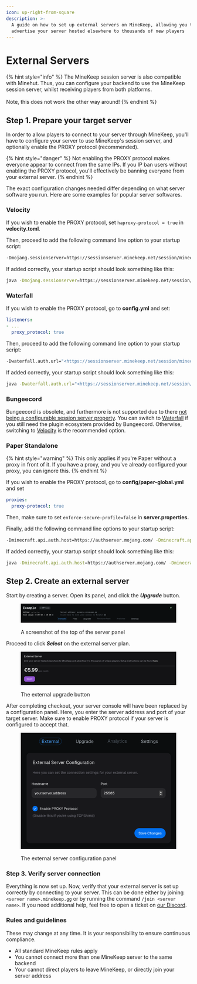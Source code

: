 ```yaml
---
icon: up-right-from-square
description: >-
  A guide on how to set up external servers on MineKeep, allowing you to
  advertise your server hosted elsewhere to thousands of new players
---
```


# External Servers

{% hint style="info" %}
The MineKeep session server is also compatible with Minehut. Thus, you can configure your backend to use the MineKeep session server, whilst receiving players from both platforms.\
\
Note, this does not work the other way around!
{% endhint %}

## Step 1. Prepare your target server

In order to allow players to connect to your server through MineKeep, you'll have to configure your server to use MineKeep's session server, and optionally enable the PROXY protocol (recommended).

{% hint style="danger" %}
Not enabling the PROXY protocol makes everyone appear to connect from the same IPs. If you IP ban users without enabling the PROXY protocol, you'll effectively be banning everyone from your external server.
{% endhint %}

The exact configuration changes needed differ depending on what server software you run. Here are some examples for popular server softwares.

### Velocity

If you wish to enable the PROXY protocol, set `haproxy-protocol = true` in **velocity.toml**.

Then, proceed to add the following command line option to your startup script:

```bash
-Dmojang.sessionserver=https://sessionserver.minekeep.net/session/minecraft/hasJoined
```

If added correctly, your startup script should look something like this:

```bash
java -Dmojang.sessionserver=https://sessionserver.minekeep.net/session/minecraft/hasJoined -jar velocity.jar
```

### Waterfall

If you wish to enable the PROXY protocol, go to **config.yml** and set:

```yaml
listeners:
- ...
  proxy_protocol: true
```

Then, proceed to add the following command line option to your startup script:

```bash
-Dwaterfall.auth.url="<https://sessionserver.minekeep.net/session/minecraft/hasJoined?username=%s&serverId=%s%s>"
```

If added correctly, your startup script should look something like this:

```bash
java -Dwaterfall.auth.url="<https://sessionserver.minekeep.net/session/minecraft/hasJoined?username=%s&serverId=%s%s>" -jar waterfall.jar
```

### Bungeecord

Bungeecord is obsolete, and furthermore is not supported due to there [not being a configurable session server property](https://github.com/SpigotMC/BungeeCord/pull/3201). You can switch to [Waterfall](https://papermc.io/downloads/waterfall) if you still need the plugin ecosystem provided by Bungeecord. Otherwise, switching to [Velocity](https://papermc.io/software/velocity) is the recommended option.

### Paper Standalone

{% hint style="warning" %}
This only applies if you're Paper without a proxy in front of it. If you have a proxy, and you've already configured your proxy, you can ignore this.
{% endhint %}

If you wish to enable the PROXY protocol, go to **config/paper-global.yml** and set

```yaml
proxies:
  proxy-protocol: true
```

Then, make sure to set `enforce-secure-profile=false` in **server.properties.**

Finally, add the following command line options to your startup script:

```bash
-Dminecraft.api.auth.host=https://authserver.mojang.com/ -Dminecraft.api.account.host=https://api.mojang.com/ -Dminecraft.api.services.host=https://api.minecraftservices.com/ -Dminecraft.api.session.host=https://sessionserver.minekeep.net
```

If added correctly, your startup script should look something like this:

```bash
java -Dminecraft.api.auth.host=https://authserver.mojang.com/ -Dminecraft.api.account.host=https://api.mojang.com/ -Dminecraft.api.services.host=https://api.minecraftservices.com/ -Dminecraft.api.session.host=https://sessionserver.minekeep.net -jar paper.jar
```

## Step 2. Create an external server

Start by creating a server. Open its panel, and click the _**Upgrade**_ button.

<figure><img src=".gitbook/assets/image (1).png" alt=""><figcaption><p>A screenshot of the top of the server panel</p></figcaption></figure>

Proceed to click _**Select**_ on the external server plan.

<figure><img src=".gitbook/assets/image.png" alt=""><figcaption><p>The external upgrade button</p></figcaption></figure>

After completing checkout, your server console will have been replaced by a configuration panel. Here, you enter the server address and port of your target server. Make sure to enable PROXY protocol if your server is configured to accept that.

<figure><img src=".gitbook/assets/image (3).png" alt=""><figcaption><p>The external server configuration panel</p></figcaption></figure>

### Step 3. Verify server connection

Everything is now set up. Now, verify that your external server is set up correctly by connecting to your server. This can be done either by joining `<server name>.minekeep.gg` or by running the command `/join <server name>`. If you need additional help, feel free to open a ticket on [our Discord](https://discord.minekeep.net).

### Rules and guidelines

These may change at any time. It is your responsibility to ensure continuous compliance.

* All standard MineKeep rules apply
* You cannot connect more than one MineKeep server to the same backend
* Your cannot direct players to leave MineKeep, or directly join your server address

